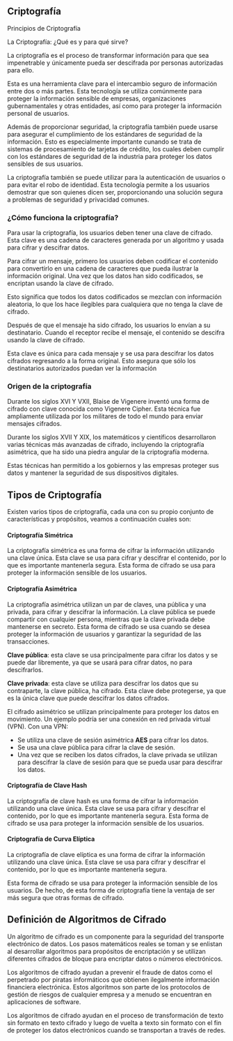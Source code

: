 ## Criptografía

Principios de Criptografía

La Criptografía: ¿Qué es y para qué sirve?

La criptografía es el proceso de transformar información para que sea impenetrable y únicamente pueda ser descifrada por personas autorizadas para ello.

Esta es una herramienta clave para el intercambio seguro de información entre dos o más partes. Esta tecnología se utiliza comúnmente para proteger la información sensible de empresas, organizaciones gubernamentales y otras entidades, así como para proteger la información personal de usuarios.

Además de proporcionar seguridad, la criptografía también puede usarse para asegurar el cumplimiento de los estándares de seguridad de la información.
Esto es especialmente importante cunando se trata de sistemas de procesamiento de tarjetas de crédito, los cuales deben cumplir con los estándares de seguridad de la industria para proteger los datos sensibles de sus usuarios.

La criptografía también se puede utilizar para la autenticación de usuarios o para evitar el robo de identidad. Esta tecnología permite a los usuarios demostrar que son quienes dicen ser, proporcionando una solución segura a problemas de seguridad y privacidad comunes.

### ¿Cómo funciona la criptografía?

Para usar la criptografía, los usuarios deben tener una clave de cifrado. Esta clave es una cadena de caracteres generada por un algoritmo y usada para cifrar y descifrar datos.

Para cifrar un mensaje, primero los usuarios deben codificar el contenido para convertirlo en una cadena de caracteres que pueda ilustrar la información original. Una vez que los datos han sido codificados, se encriptan usando la clave de cifrado.

Esto significa que todos los datos codificados se mezclan con información aleatoria, lo que los hace ilegibles para cualquiera que no tenga la clave de cifrado.

Después de que el mensaje ha sido cifrado, los usuarios lo envían a su destinatario. Cuando el receptor recibe el mensaje, el contenido se descifra usando la clave de cifrado.

Esta clave es única para cada mensaje y se usa para descifrar los datos cifrados regresando a la forma original. Esto asegura que sólo los destinatarios autorizados puedan ver la información

### Origen de la criptografía

Durante los siglos XVI Y VXII, Blaise de Vigenere inventó una forma de cifrado con clave conocida como Vigenere Cipher. Esta técnica fue ampliamente utilizada por los militares de todo el mundo para enviar mensajes cifrados.

Durante los siglos XVII Y XIX, los matemáticos y científicos desarrollaron varias técnicas más avanzadas de cifrado, incluyendo la criptografía asimétrica, que ha sido una piedra angular de la criptografía moderna.

Estas técnicas han permitido a los gobiernos y las empresas proteger sus datos y mantener la seguridad de sus dispositivos digitales.



## Tipos de Criptografía

Existen varios tipos de criptografía, cada una con su propio conjunto de características y  propósitos, veamos a continuación cuales son:

#### Criptografía Simétrica
La criptografía simétrica es una forma de cifrar la información utilizando una clave única. Esta clave se usa para cifrar y descifrar el contenido, por lo que es importante mantenerla segura. Esta forma de cifrado se usa para proteger la información sensible de los usuarios.

#### Criptografía Asimétrica
La criptografía asimétrica utilizan un par de claves, una pública y una privada, para cifrar y descifrar la información. La clave pública se puede compartir con cualquier persona, mientras que la clave privada debe mantenerse en secreto. Esta forma de cifrado se usa cuando se desea proteger la información de usuarios y garantizar la seguridad de las transacciones.


**Clave pública**: esta clave se usa principalmente para cifrar los datos y se puede dar libremente, ya que se usará para cifrar datos, no para descifrarlos.

**Clave privada**: esta clave se utiliza para descifrar los datos que su contraparte, la clave pública, ha cifrado. Esta clave debe protegerse, ya que es la única clave que puede descifrar los datos cifrados.

El cifrado asimétrico se utilizan principalmente para proteger los datos en movimiento. Un ejemplo podría ser una conexión en red privada virtual (VPN). Con una VPN:

- Se utiliza una clave de sesión asimétrica **AES** para cifrar los datos.
- Se usa una clave pública para cifrar la clave de sesión.
- Una vez que se reciben los datos cifrados, la clave privada se utilizan para descifrar la clave de sesión para que se pueda usar para descifrar los datos.
#### Criptografía de Clave Hash
La criptografía de clave hash es una forma de cifrar la información utilizando una clave única. Esta clave se usa para cifrar y descifrar el contenido, por lo que es importante mantenerla segura. Esta forma de cifrado se usa para proteger la información sensible de los usuarios.
#### Criptografía de Curva Elíptica
La criptografía de clave elíptica es una forma de cifrar la información utilizando una clave única. Esta clave se usa para cifrar y descifrar el contenido, por lo que es importante mantenerla segura. 

Esta forma de cifrado se usa para proteger la información sensible de los usuarios. De hecho, de esta forma de criptografía tiene la ventaja de ser más segura que otras formas de cifrado.


## Definición de Algoritmos de Cifrado

Un algoritmo de cifrado es un componente para la seguridad del transporte electrónico de datos. Los pasos matemáticos reales se toman y se enlistan al desarrollar algoritmos para propósitos de encriptación y se utilizan diferentes cifrados de bloque para encriptar datos o números electrónicos.

Los algoritmos de cifrado ayudan a prevenir el fraude de datos como el perpetrado por piratas informáticos que obtienen ilegalmente información financiera electrónica. Estos algoritmos son parte de los protocolos de gestión de riesgos de cualquier empresa y a menudo se encuentran en aplicaciones de software.

Los algoritmos de cifrado ayudan en el proceso de transformación de texto sin formato en texto cifrado y luego de vuelta a texto sin formato con el fin de proteger los datos electrónicos cuando se transportan a través de redes.
